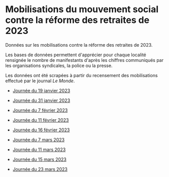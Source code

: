 # Mobilisations du mouvement social contre la réforme des retraites de 2023

Données sur les mobilisations contre la réforme des retraites de 2023.

Les bases de données permettent d'apprécier pour chaque localité rensignée le nombre de manifestants d'après les chiffres communiqués par les organisations syndicales, la police ou la presse.

Les données ont été scrapées à partir du recensement des mobilisations effectué par le journal *Le Monde*.

-   [Journée du 19 janvier 2023](https://www.lemonde.fr/les-decodeurs/article/2023/01/19/reforme-des-retraites-la-carte-de-france-des-manifestations_6158485_4355770.html)

-   [Journée du 31 janvier 2023](https://www.lemonde.fr/les-decodeurs/article/2023/01/31/reforme-des-retraites-la-carte-des-manifestations-du-31-janvier-en-france_6159964_4355770.html)

-	[Journée du 7 février 2023](https://www.lemonde.fr/les-decodeurs/article/2023/02/07/la-carte-des-manifestations-du-7-fevrier-contre-la-reforme-des-retraites_6160842_4355770.html)

-	[Journée du 11 février 2023](https://www.lemonde.fr/les-decodeurs/article/2023/02/11/la-carte-des-manifestations-du-samedi-11-fevrier-contre-la-reforme-des-retraites_6161451_4355770.html)

-	[Journée du 16 février 2023](https://www.lemonde.fr/les-decodeurs/article/2023/02/16/la-carte-des-manifestations-du-jeudi-16-fevrier-contre-la-reforme-des-retraites_6162034_4355770.html)

-	[Journée du 7 mars 2023](https://www.lemonde.fr/les-decodeurs/article/2023/03/07/la-carte-des-manifestations-du-mardi-7-mars-contre-la-reforme-des-retraites_6164467_4355770.html)

-	[Journée du 11 mars 2023](https://www.lemonde.fr/les-decodeurs/article/2023/03/11/la-carte-des-manifestations-du-samedi-11-mars-contre-la-reforme-des-retraites_6165062_4355770.html)

-	[Journée du 15 mars 2023](https://www.lemonde.fr/les-decodeurs/article/2023/03/15/la-carte-des-manifestations-du-mercredi-15-mars-contre-la-reforme-des-retraites_6165543_4355770.html)

- [Journée du 23 mars 2023](https://www.lemonde.fr/les-decodeurs/article/2023/03/23/la-carte-des-manifestations-du-jeudi-23-mars-contre-la-reforme-des-retraites_6166655_4355770.html)